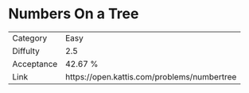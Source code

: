 # Numbers On a Tree

<table>
    <tr>
        <td>Category</td>
        <td>Easy</td>
    </tr>
    <tr>
        <td>Diffulty</td>
        <td>2.5</td>
    </tr>
    <tr>
        <td>Acceptance</td>
        <td>42.67 %</td>
    </tr>
    <tr>
        <td>Link</td>
        <td>https://open.kattis.com/problems/numbertree</td>
    </tr>
</table>